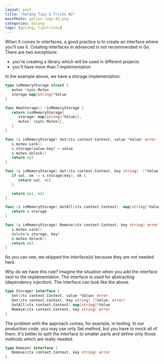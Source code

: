 ```yaml
---
layout: post
title: "Golang Tips & Tricks #2" 
mainPhoto: gotips-logo-02.png 
categories: Golang
tags: [golang, tipstricks]
---
```


When it comes to interfaces, a good practice is to create an interface where you'll use it. Creating interfaces in advanced is not recommended in Go. There are two exceptions: 

 * you're creating a library which will be used in different projects
 * you'll have more than 1 implementation

In the example above, we have a storage implementation.

```go
type inMemoryStorage struct {
   mutex *sync.Mutex
   storage map[string]*Value
}

func NewStorage() *inMemoryStorage {
   return &inMemoryStorage{
      storage: map[string]*Value{},
      mutex: &sync.Mutex{},
   }
}

func (s inMemoryStorage) Set(ctx context.Context, value *Value) error  {
   s.mutex.Lock()
   s.storage[value.key] = value
   s.mutex.Unlock()
   return nil
}

func (s inMemoryStorage) Get(ctx context.Context, key string)  (*Value, error)  {
   if val, ok := s.storage[key]; ok {
      return val, nil
   }

   return nil, nil
}

func (s inMemoryStorage) GetAll(ctx context.Context)  map[string]*Value  {
   return s.storage
}

func (s inMemoryStorage) Remove(ctx context.Context, key string) error  {
   s.mutex.Lock()
   delete(s.storage, key)
   s.mutex.Unlock()
   return nil
}
```

As you can see, we skipped the interface(s) because they are not needed here.

Why do we have this rule? Imagine the situation when you add the interface next to the implementation. The interface is used for abstracting (dependency injection). The interface can look like the above. 

```go
type Storager interface {
   Set(ctx context.Context, value *Value) error
   Get(ctx context.Context, key string) (*Value, error)
   GetAll(ctx context.Context) map[string]*Value
   Remove(ctx context.Context, key string) error
}
```

The problem with the approach comes, for example, in testing. In our production code, you may use only Set method, but you have to mock all of them. It's better to split the interface to smaller parts and define only those methods which are really needed. 

```go
type Remover interface {
   Remove(ctx context.Context, key string) error
}
```
